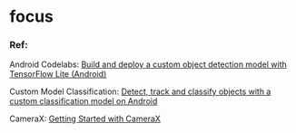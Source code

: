 # focus

### Ref:
Android Codelabs: [Build and deploy a custom object detection model with TensorFlow Lite (Android)](https://developers.google.com/codelabs/tflite-object-detection-android#0)

Custom Model Classification: [Detect, track and classify objects with a custom classification model on Android](https://developers.google.com/ml-kit/vision/object-detection/custom-models/android)

CameraX: [Getting Started with CameraX](https://developer.android.com/codelabs/camerax-getting-started#2https://developer.android.com/codelabs/camerax-getting-started#0)